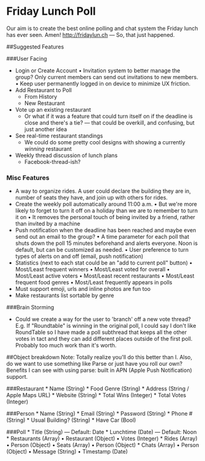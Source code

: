 Friday Lunch Poll
=========

Our aim is to create the best online polling and chat system the Friday lunch has ever seen. Amen!
http://fridaylun.ch — So, that just happened.

##Suggested Features

###User Facing
* Login or Create Account
	• Invitation system to better manage the group? Only current members can send out invitations to new members.
	• Keep user permanently logged in on device to minimize UX friction.
* Add Restaurant to Poll
	* From History
	* New Restaurant
* Vote up an existing restaurant
	* Or what if it was a feature that could turn itself on if the deadline is close and there's a tie? — that could be overkill, and confusing, but just another idea
* See real-time restaurant standings
	* We could do some pretty cool designs with showing a currently *winning* restaurant 
* Weekly thread discussion of lunch plans
	* Facebook-thread-ish?

### Misc Features
* A way to organize rides. A user could declare the building they are in, number of seats they have, and join up with others for rides.
* Create the weekly poll automatically around 11:00 a.m.
	• But we're more likely to forget to turn it off on a holiday than we are to remember to turn it on
	• It removes the personal touch of being invited by a friend, rather than invited by a machine
* Push notification when the deadline has been reached and maybe even send out an email to the group?
	• A time parameter for each poll that shuts down the poll 15 minutes beforehand and alerts everyone. Noon is default, but can be customized as needed.
	• User preference to turn types of alerts on and off (email, push notification)
* Statistics (next to each stat could be an "add to current poll" button)
	• Most/Least frequent winners
	• Most/Least voted for overall
	• Most/Least active voters
	• Most/Least recent restaurants
	• Most/Least frequent food genres
	• Most/Least frequently appears in polls
* Must support emoji, urls and inline photos are fun too
* Make restaurants list sortable by genre

###Brain Storming
* Could we create a way for the user to 'branch' off a new vote thread? E.g. If "Roundtable" is winning in the original poll, I could say I don't like RoundTable so I have made a poll subthread that keeps all the other votes in tact and they can add different places outside of the first poll. Probably too much work than it's worth.

##Object breakdown
Note: Totally realize you'll do this better than I. Also, do we want to use something like Parse or just have you roll our own? Benefits I can see with using parse: built in APN (Apple Push Notification) support.

###Restaurant
	* Name (String)
	* Food Genre (String)
	* Address (String / Apple Maps URL)
	* Website (String)
	* Total Wins (Integer)
	* Total Votes (Integer)

###Person
	* Name (String)
	* Email (String)
	* Password (String)
	* Phone # (String)
	* Usual Building? (String)
	* Have Car (Bool)
	
###Poll
	* Title (String) — Default: Date
	* Lunchtime (Date) — Default: Noon
	* Restaurants (Array)
		• Restaurant (Object)
		• Votes (Integer)
	* Rides (Array)
		• Person (Object)
		• Seats (Array)
			• Person (Object)
	* Chats (Array)
		• Person (Object)
		• Message (String)
		• Timestamp (Date)
